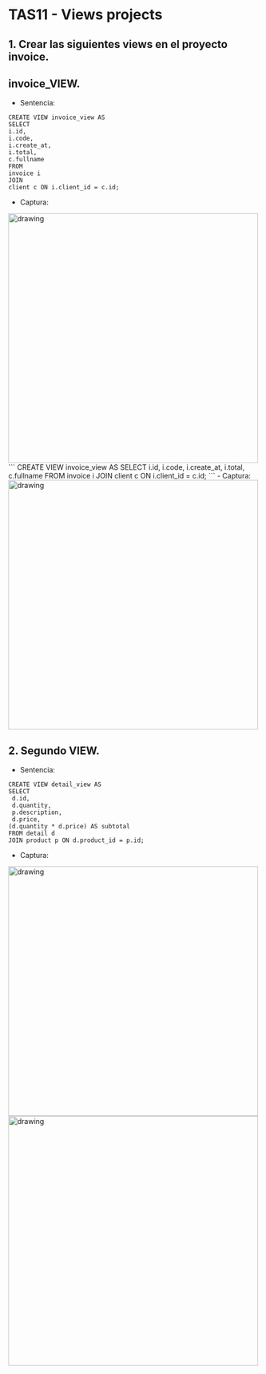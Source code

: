 # TAS11 - Views projects
## 1. Crear las siguientes views en el proyecto invoice.
## invoice_VIEW.
  - Sentencia:
  ```
  CREATE VIEW invoice_view AS
  SELECT
  i.id,
  i.code,
  i.create_at,
  i.total,
  c.fullname
  FROM 
  invoice i
  JOIN 
  client c ON i.client_id = c.id;
  ```
  - Captura:

<img src="./capturas_tas11/view01.jpg" alt="drawing" width="500"/>
  ```
  CREATE VIEW invoice_view AS
  SELECT
  i.id,
  i.code,
  i.create_at,
  i.total,
  c.fullname
  FROM 
  invoice i
  JOIN 
  client c ON i.client_id = c.id;
  ```
  - Captura:

<img src="./capturas_tas11/view02.jpg" alt="drawing" width="500"/>

## 2. Segundo VIEW.
  - Sentencia:
  ```
  CREATE VIEW detail_view AS
  SELECT
   d.id,
   d.quantity,
   p.description,
   d.price,
  (d.quantity * d.price) AS subtotal
  FROM detail d
  JOIN product p ON d.product_id = p.id;
  ```
  - Captura:

<img src="./capturas_tas11/sentence_02.png" alt="drawing" width="500"/>

<img src="./capturas_tas11/sentence_02.1.png" alt="drawing" width="500"/>